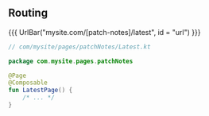 ## <span data-id="title">Routing</span>

{{{ UrlBar("mysite.com/[patch-notes]/latest", id = "url") }}}

```kotlin 1,3,5 <fragment> [code]
// com/mysite/pages/patchNotes/Latest.kt

package com.mysite.pages.patchNotes

@Page
@Composable
fun LatestPage() {
    /* ... */
}
```
